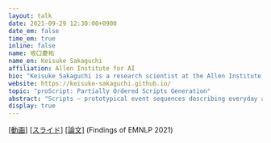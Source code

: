 ```yaml
---
layout: talk
date: 2021-09-29 12:30:00+0900
date_em: false
time_em: true
inline: false
name: 坂口慶祐
name_en: Keisuke Sakaguchi
affiliation: Allen Institute for AI
bio: "Keisuke Sakaguchi is a research scientist at the Allen Institute for AI (AI2). His research focuses on 1) commonsense knowledge acquisition and reasoning, 2) robust and efficient methods for natural language processing, and 3) NLP applications for educational purposes."
website: https://keisuke-sakaguchi.github.io/
topic: "proScript: Partially Ordered Scripts Generation"
abstract: "Scripts – prototypical event sequences describing everyday activities – have been shown to help understand narratives by providing expectations, resolving ambiguity, and filling in unstated information. However, to date they have proved hard to author or extract from text. In this work, we demonstrate for the first time that pre-trained neural language models can be finetuned to generate high-quality scripts, at varying levels of granularity, for a wide range of everyday scenarios (e.g., bake a cake). To do this, we collect a large (6.4k) crowdsourced partially ordered scripts (named proScript), that is substantially larger than prior datasets, and develop models that generate scripts by combining language generation and graph structure prediction. We define two complementary tasks: (i) edge prediction: given a scenario and unordered events, organize the events into a valid (possibly partial-order) script, and (ii) script generation: given only a scenario, generate events and organize them into a (possibly partial-order) script. Our experiments show that our models perform well (e.g., F1=75.7 on task (i)), illustrating a new approach to overcoming previous barriers to script collection. We also show that there is still significant room for improvement toward human level performance. Together, our tasks, dataset, and models offer a new research direction for learning script knowledge."
display: true
---
```


[[動画]](https://youtu.be/BNDVf5gNt1w) [[スライド]](https://www.slideshare.net/keisks/emnlp-2021-proscript-250438012) [[論文]](https://arxiv.org/abs/2104.08251) (Findings of EMNLP 2021)
